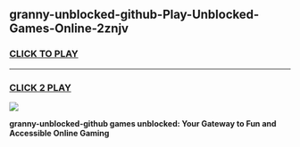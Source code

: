 
## granny-unblocked-github-Play-Unblocked-Games-Online-2znjv
<h3>
<a href="https://premium76.site?title=granny-unblocked-github&ref=25A">CLICK TO PLAY</a></h3>
<hr>

<h3>
<a href="https://premium76.site?title=granny-unblocked-github&ref=25A">CLICK 2 PLAY</a>
  
</h3>

<a href="https://premium76.site?title=granny-unblocked-github&ref=25A"><img src="https://clearcache.store/games.png"></a>


**granny-unblocked-github games unblocked: Your Gateway to Fun and Accessible Online Gaming**
